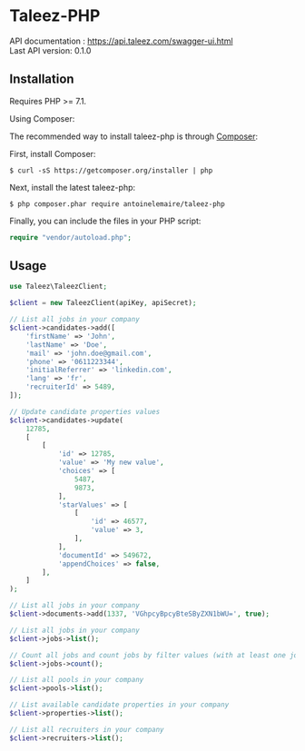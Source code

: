 # Taleez-PHP

API documentation : https://api.taleez.com/swagger-ui.html  
Last API version: 0.1.0

## Installation

Requires PHP >= 7.1.

Using Composer:

The recommended way to install taleez-php is through [Composer](https://getcomposer.org):

First, install Composer:

```
$ curl -sS https://getcomposer.org/installer | php
```

Next, install the latest taleez-php:

```
$ php composer.phar require antoinelemaire/taleez-php
```

Finally, you can include the files in your PHP script:

```php
require "vendor/autoload.php";
```

## Usage

```php
use Taleez\TaleezClient;

$client = new TaleezClient(apiKey, apiSecret);

// List all jobs in your company
$client->candidates->add([
    'firstName' => 'John',
    'lastName' => 'Doe',
    'mail' => 'john.doe@gmail.com',
    'phone' => '0611223344',
    'initialReferrer' => 'linkedin.com',
    'lang' => 'fr',
    'recruiterId' => 5489,
]);

// Update candidate properties values
$client->candidates->update(
    12785,
    [
        [
            'id' => 12785,
            'value' => 'My new value',
            'choices' => [
                5487,
                9873,
            ],
            'starValues' => [
                [
                    'id' => 46577,
                    'value' => 3,
                ],
            ],
            'documentId' => 549672,
            'appendChoices' => false,
        ],
    ]
);

// List all jobs in your company
$client->documents->add(1337, 'VGhpcyBpcyBteSByZXN1bWU=', true);

// List all jobs in your company
$client->jobs->list();

// Count all jobs and count jobs by filter values (with at least one job)
$client->jobs->count();

// List all pools in your company
$client->pools->list();

// List available candidate properties in your company
$client->properties->list();

// List all recruiters in your company
$client->recruiters->list();

```
